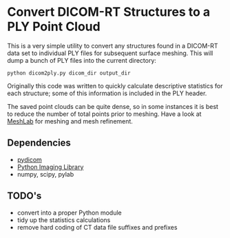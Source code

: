 Convert DICOM-RT Structures to a PLY Point Cloud
================================================

This is a very simple utility to convert any structures found in a DICOM-RT data set to individual PLY files for subsequent surface meshing. This will dump a bunch of PLY files into the current directory:

    python dicom2ply.py dicom_dir output_dir

Originally this code was written to quickly calculate descriptive statistics for each structure; some of this information is included in the PLY header.

The saved point clouds can be quite dense, so in some instances it is best to reduce the number of total points prior to meshing. Have a look at [MeshLab](http://meshlab.sourceforge.net/) for meshing and mesh refinement.

Dependencies
------------
* [pydicom](http://code.google.com/p/pydicom/)
* [Python Imaging Library](http://www.pythonware.com/products/pil/)
* numpy, scipy, pylab

TODO's
------
* convert into a proper Python module
* tidy up the statistics calculations
* remove hard coding of CT data file suffixes and prefixes 
